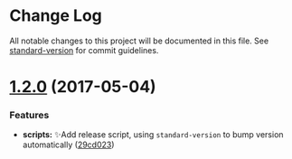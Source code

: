 # Change Log

All notable changes to this project will be documented in this file. See [standard-version](https://github.com/conventional-changelog/standard-version) for commit guidelines.

<a name="1.2.0"></a>
# [1.2.0](https://github.com/vivaxy/log-util/compare/v1.1.1...v1.2.0) (2017-05-04)


### Features

* **scripts:** :sparkles:Add release script, using `standard-version` to bump version automatically ([29cd023](https://github.com/vivaxy/log-util/commit/29cd023))
